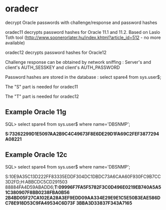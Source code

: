 # oradecr
decrypt Oracle passwords with challenge/response and password hashes

oradec11 decrypts password hashes for Oracle 11.1 and 11.2. Based on Laslo Toth tool (http://www.soonerorlater.hu/index.khtml?article_id=512 - no more available)

oradec12 decrypts password hashes for Oracle12

Challenge response can be obtained by network sniffing : Server's and client's AUTH_SESSKEY and client's AUTH_PASSWORD 

Password hashes are stored in the database :
select spare4 from sys.user$;

The "S" part is needed for oradec11 

The "T" part is needed for oradec12

## Example Oracle 11g

SQL> select spare4 from sys.user$ where name='DBSNMP';

**S:73262299D1E5097AA2B9C4C49673F8E6DE29D1FA69C2FEF3877294A08221**


## Example Oracle 12c
SQL> select spare4 from sys.user$ where name='DBSNMP';

S:10E9A35C13D222FF83335EDDF304DC1DBDC73A6CAA60F930FC9B7CC3D2FD;H:ABBCDC5CD291503
88884FA4D59ABADD6;**T:09996F7FA5F5782F3C0D496E0219EB740A5A51C380907F8BB0238FBA0B56
2B4BD05F27CA102EA28A3EF9EDD09AA334E29E9E1C5E50B3EAE586DC78E918D53C9FA49534C6D73F
3BBA3D33837F343A7165**
